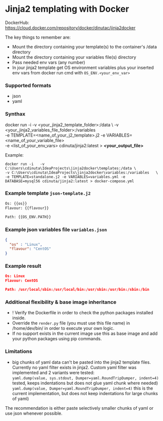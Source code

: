 # Jinja2 templating with Docker

DockerHub: https://cloud.docker.com/repository/docker/dinutac/jinja2docker  


The key things to remember are:   
* Mount the directory containing your template(s) to the container's /data directory
* Mount the directory containing your variables file(s) directory
* Pass needed env vars (any number)
* In jour jinja2 template get OS environment variables plus your inserted env vars from docker run cmd with ```OS_ENV.<your_env_var>```

### Supported formats
- json
- yaml

### Synthax
docker run -i   -v <your_jinja2_template_folder>:/data \ 
-v <your_jinja2_variables_file_folder>:/variables  \
-e TEMPLATE=<name_of_your_j2_template>.j2 -e VARIABLES=<name_of_your_variable_file> \
-e <list_of_your_env_vars> cdinuta/jinja2:latest > **<your_output_file>**

Example: 
```
docker run -i   -v C:\Users\cdinuta\IdeaProjects\jinja2docker\templates:/data \
-v C:\Users\cdinuta\IdeaProjects\jinja2docker\variables:/variables   \
-e TEMPLATE=standalone.j2 -e VARIABLES=variables.yml -e DATABASE=mysql56 cdinuta/jinja2:latest > docker-compose.yml
```

### Example template ```json-template.j2```
``` txt
Os: {{os}}
Flavour: {{flavour}}
   
Path: {{OS_ENV.PATH}}
```

### Example json variables file ```variables.json```
```json
{
  "os" : "Linux",
  "flavour": "CentOS"
}
```

### Example result  
```json
Os: Linux
Flavour: CentOS

Path: /usr/local/sbin:/usr/local/bin:/usr/sbin:/usr/bin:/sbin:/bin
```

### Additional flexibility & base image inheritance
- ! Verify the Dockerfile in order to check the python packages installed inside.
- Override the ```render.py``` file (you must use this file name) in /home/dev/bin/ in order to execute your own logic.
- If no support exists in the current image use this as base image and add your python packages using pip commands.

### Limitations
- big chunks of yaml data can't be pasted into the jinja2 template files. Currently no yaml filter exists in jinja2.
 Custom yaml filter was implemented and 2 variants were tested:  
```yaml.dump(value, sys.stdout, Dumper=yaml.RoundTripDumper, indent=4)``` tested, keeps indentations but does not glue yaml chunk where needed)  
```yaml.dump(value, Dumper=yaml.RoundTripDumper, indent=4)```  this is the current implementation, but does not keep indentations for large chunks of yaml)  

The recommendation is either paste selectively smaller chunks of yaml or use json whenever possible.